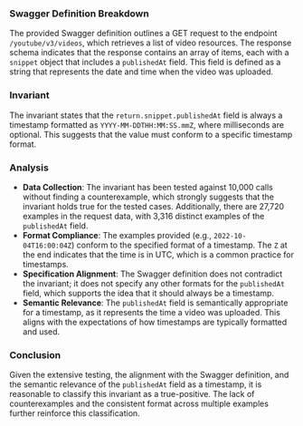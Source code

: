 ### Swagger Definition Breakdown
The provided Swagger definition outlines a GET request to the endpoint `/youtube/v3/videos`, which retrieves a list of video resources. The response schema indicates that the response contains an array of items, each with a `snippet` object that includes a `publishedAt` field. This field is defined as a string that represents the date and time when the video was uploaded.

### Invariant
The invariant states that the `return.snippet.publishedAt` field is always a timestamp formatted as `YYYY-MM-DDTHH:MM:SS.mmZ`, where milliseconds are optional. This suggests that the value must conform to a specific timestamp format.

### Analysis
- **Data Collection**: The invariant has been tested against 10,000 calls without finding a counterexample, which strongly suggests that the invariant holds true for the tested cases. Additionally, there are 27,720 examples in the request data, with 3,316 distinct examples of the `publishedAt` field.
- **Format Compliance**: The examples provided (e.g., `2022-10-04T16:00:04Z`) conform to the specified format of a timestamp. The `Z` at the end indicates that the time is in UTC, which is a common practice for timestamps.
- **Specification Alignment**: The Swagger definition does not contradict the invariant; it does not specify any other formats for the `publishedAt` field, which supports the idea that it should always be a timestamp.
- **Semantic Relevance**: The `publishedAt` field is semantically appropriate for a timestamp, as it represents the time a video was uploaded. This aligns with the expectations of how timestamps are typically formatted and used.

### Conclusion
Given the extensive testing, the alignment with the Swagger definition, and the semantic relevance of the `publishedAt` field as a timestamp, it is reasonable to classify this invariant as a true-positive. The lack of counterexamples and the consistent format across multiple examples further reinforce this classification.
